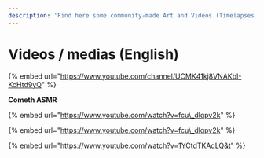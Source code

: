 ```yaml
---
description: 'Find here some community-made Art and Videos (Timelapses, Gameplay, ASMR...)'
---
```


# Videos / medias \(English\)

{% embed url="https://www.youtube.com/channel/UCMK41kj8VNAKbI-KcHtd9yQ" %}

**Cometh ASMR**

{% embed url="https://www.youtube.com/watch?v=fcu\_dlqpv2k" %}

{% embed url="https://www.youtube.com/watch?v=fcu\_dlqpv2k" %}

{% embed url="https://www.youtube.com/watch?v=1YCtdTKAqLQ&t" %}







